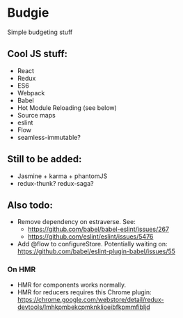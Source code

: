# Budgie

Simple budgeting stuff

## Cool JS stuff:
  * React
  * Redux
  * ES6
  * Webpack
  * Babel
  * Hot Module Reloading (see below)
  * Source maps
  * eslint
  * Flow
  * seamless-immutable?

## Still to be added:
  * Jasmine + karma + phantomJS
  * redux-thunk? redux-saga?

## Also todo:
  * Remove dependency on estraverse. See:
    * https://github.com/babel/babel-eslint/issues/267
    * https://github.com/eslint/eslint/issues/5476
  * Add @flow to configureStore. Potentially waiting on: https://github.com/babel/eslint-plugin-babel/issues/55

### On HMR
  * HMR for components works normally.
  * HMR for reducers requires this Chrome plugin:
    https://chrome.google.com/webstore/detail/redux-devtools/lmhkpmbekcpmknklioeibfkpmmfibljd
